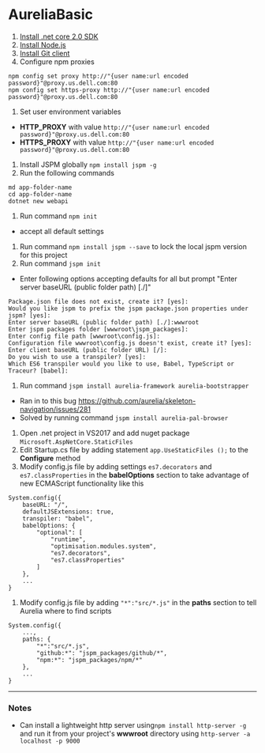 # AureliaBasic

1. [Install .net core 2.0 SDK](https://www.microsoft.com/net/learn/get-started/windows)
1. [Install Node.js](https://nodejs.org/en/)
1. [Install Git client](https://desktop.github.com/)
1. Configure npm proxies
```
npm config set proxy http://"{user name:url encoded password}"@proxy.us.dell.com:80
npm config set https-proxy http://"{user name:url encoded password}"@proxy.us.dell.com:80
```
1. Set user environment variables 
 - **HTTP_PROXY** with value `http://"{user name:url encoded password}"@proxy.us.dell.com:80`
 - **HTTPS_PROXY** with value `http://"{user name:url encoded password}"@proxy.us.dell.com:80`
1. Install JSPM globally `npm install jspm -g`
1. Run the following commands
```
md app-folder-name
cd app-folder-name
dotnet new webapi
```
1. Run command `npm init`
 - accept all default settings
1. Run command `npm install jspm --save` to lock the local jspm version for this project
1. Run command `jspm init`
 - Enter following options accepting defaults for all but prompt "Enter server baseURL (public folder path) [./]"
```
Package.json file does not exist, create it? [yes]:
Would you like jspm to prefix the jspm package.json properties under jspm? [yes]:
Enter server baseURL (public folder path) [./]:wwwroot
Enter jspm packages folder [wwwroot\jspm_packages]:
Enter config file path [wwwroot\config.js]:
Configuration file wwwroot\config.js doesn't exist, create it? [yes]:
Enter client baseURL (public folder URL) [/]:
Do you wish to use a transpiler? [yes]:
Which ES6 transpiler would you like to use, Babel, TypeScript or Traceur? [babel]:
```
1. Run command `jspm install aurelia-framework aurelia-bootstrapper`
 - Ran in to this bug https://github.com/aurelia/skeleton-navigation/issues/281
  - Solved by running command `jspm install aurelia-pal-browser`
1. Open .net project in VS2017 and add nuget package `Microsoft.AspNetCore.StaticFiles`
1. Edit Startup.cs file by adding statement `app.UseStaticFiles ();` to the **Configure** method
1. Modify config.js file by adding settings `es7.decorators` and `es7.classProperties` in the **babelOptions** section to take advantage of new ECMAScript functionality like this
```
System.config({
    baseURL: "/",
    defaultJSExtensions: true,
    transpiler: "babel",
    babelOptions: {
        "optional": [
            "runtime",
            "optimisation.modules.system",
            "es7.decorators",
            "es7.classProperties"
        ]
    },
    ...
}
```
1. Modify config.js file by adding `"*":"src/*.js"` in the **paths** section to tell Aurelia where to find scripts
```
System.config({
    ...,
    paths: {
        "*":"src/*.js",
        "github:*": "jspm_packages/github/*",
        "npm:*": "jspm_packages/npm/*"
    },
    ...
}
```

---

### Notes
- Can install a lightweight http server using`npm install http-server -g` and run it from your project's **wwwroot** directory using `http-server -a localhost -p 9000`